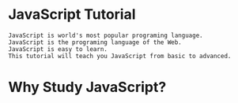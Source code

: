 # JavaScript Tutorial
    JavaScript is world's most popular programing language. 
    JavaScript is the programing language of the Web.
    JavaScript is easy to learn.
    This tutorial will teach you JavaScript from basic to advanced.
# Why Study JavaScript?


